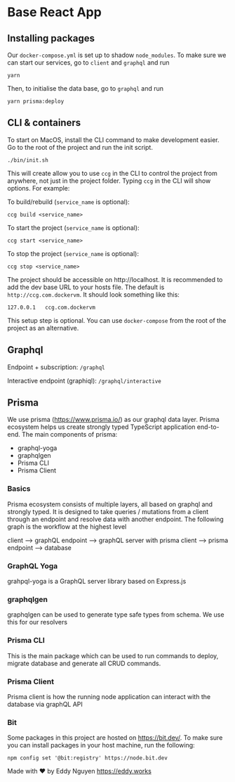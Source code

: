 # Base React App

## Installing packages

Our `docker-compose.yml` is set up to shadow `node_modules`. To make sure we can start our services, go to `client` and `graphql` and run

```
yarn
```

Then, to initialise the data base, go to `graphql` and run

```
yarn prisma:deploy
```

## CLI & containers

To start on MacOS, install the CLI command to make development easier. Go to the root of the project and run the init script.

```
./bin/init.sh
```

This will create allow you to use `ccg` in the CLI to control the project from anywhere, not just in the project folder. Typing `ccg` in the CLI will show options. For example:

To build/rebuild (`service_name` is optional):

```
ccg build <service_name>
```

To start the project (`service_name` is optional):

```
ccg start <service_name>
```

To stop the project (`service_name` is optional):

```
ccg stop <service_name>
```

The project should be accessible on http://localhost. It is recommended to add the dev base URL to your hosts file. The default is `http://ccg.com.dockervm`. It should look something like this:

```
127.0.0.1   ccg.com.dockervm
```

This setup step is optional. You can use `docker-compose` from the root of the project as an alternative.

## Graphql

Endpoint + subscription: `/graphql`

Interactive endpoint (graphiql): `/graphql/interactive`

## Prisma

We use prisma (https://www.prisma.io/) as our graphql data layer. Prisma ecosystem helps us create strongly typed TypeScript application end-to-end. The main components of prisma:

- graphql-yoga
- graphqlgen
- Prisma CLI
- Prisma Client

### Basics

Prisma ecosystem consists of multiple layers, all based on graphql and strongly typed. It is designed to take queries / mutations from a client through an endpoint and resolve data with another endpoint. The following graph is the workflow at the highest level

client --> graphQL endpoint --> graphQL server with prisma client --> prisma endpoint --> database

### GraphQL Yoga

grahpql-yoga is a GraphQL server library based on Express.js

### graphqlgen

graphqlgen can be used to generate type safe types from schema. We use this for our resolvers

### Prisma CLI

This is the main package which can be used to run commands to deploy, migrate database and generate all CRUD commands.

### Prisma Client

Prisma client is how the running node application can interact with the database via graphQL API

### Bit

Some packages in this project are hosted on https://bit.dev/. To make sure you can install packages in your host machine, run the following:

```
npm config set '@bit:registry' https://node.bit.dev
```

Made with ♥ by Eddy Nguyen
https://eddy.works